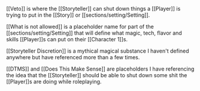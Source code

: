 [[Veto]] is where the [[Storyteller]] can shut down things a [[Player]] is trying to put in the [[Story]] or [[sections/setting/Setting]].

[[What is not allowed]] is a placeholder name for part of the [[sections/setting/Setting]] that will define what magic, tech, flavor and skills [[Player]]s can put on their [[Character 1]]s.

[[Storyteller Discretion]] is a mythical magical substance I haven't defined anywhere but have referenced more than a few times.

[[DTMS]] and [[Does This Make Sense]] are placeholders I have referencing the idea that the [[Storyteller]] should be able to shut down some shit the [[Player]]s are doing while roleplaying.